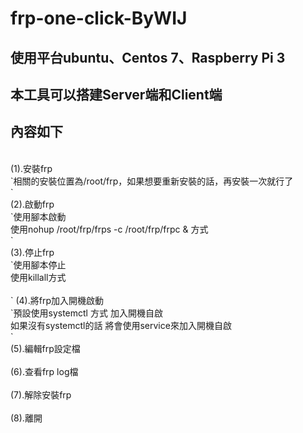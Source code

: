 # frp-one-click-ByWIJ
## 使用平台ubuntu、Centos 7、Raspberry Pi 3
## 本工具可以搭建Server端和Client端
## 內容如下
<br>
(1).安裝frp<br>
  `相關的安裝位置為/root/frp，如果想要重新安裝的話，再安裝一次就行了<br>`
  <br>
(2).啟動frp<br>
  `使用腳本啟動<br>
  使用nohup /root/frp/frps -c /root/frp/frpc & 方式<br>`
  <br>
(3).停止frp<br>
  `使用腳本停止<br>
  使用killall方式<br>
  <br>`
(4).將frp加入開機啟動<br>
  `預設使用systemctl 方式 加入開機自啟<br>
  如果沒有systemctl的話 將會使用service來加入開機自啟<br>`
  <br>
(5).編輯frp設定檔<br>
<br>
(6).查看frp log檔<br>
<br>
(7).解除安裝frp<br>
<br>
(8).離開<br>

